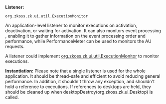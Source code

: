 **Listener:**

`org.zkoss.zk.ui.util.ExecutionMonitor`

An application-level listener to monitor executions on activation,
deactivation, or waiting for activation. It can also monitors event
processing , enabling it to gather information on the event processing
order and performance, while PerformanceMeter can be used to monitors
the AU requests.

A listener could implement
[org.zkoss.zk.ui.util.ExecutionMonitor](https://www.zkoss.org/javadoc/latest/zk/org/zkoss/zk/ui/util/ExecutionMonitor.html)
to monitor executions.

**Instantiation:** Please note that a single listener is used for the
whole application. It should be thread-safe and efficient to avoid
reducing general performance. In addition, it shouldn't throw any
exception, and shouldn't hold a reference to executions. If references
to desktops are held, they should be cleaned up when
desktopDestroy(org.zkoss.zk.ui.Desktop) is called.
